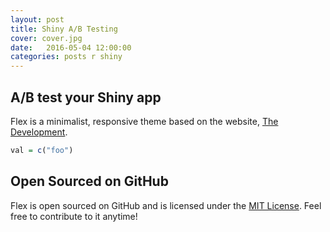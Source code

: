 ```yaml
---
layout: post
title: Shiny A/B Testing
cover: cover.jpg
date:   2016-05-04 12:00:00
categories: posts r shiny
---
```


## A/B test your Shiny app

Flex is a minimalist, responsive theme based on the website, [The Development](http://thedevelopment.co).

```r
val = c("foo")

```

## Open Sourced on GitHub

Flex is open sourced on GitHub and is licensed under the [MIT License](http://opensource.org/licenses/MIT). Feel free to contribute to it anytime!

